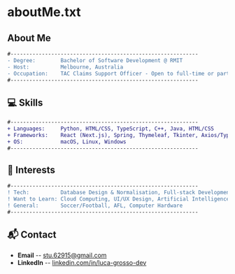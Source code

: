 # aboutMe.txt


## About Me
```diff
#------------------------------------------------------------
- Degree:        Bachelor of Software Development @ RMIT
- Host:          Melbourne, Australia
- Occupation:    TAC Claims Support Officer - Open to full-time or part-time work
#------------------------------------------------------------
```

##                   💻 Skills
```diff
#------------------------------------------------------------
+ Languages:     Python, HTML/CSS, TypeScript, C++, Java, HTML/CSS
+ Frameworks:    React (Next.js), Spring, Thymeleaf, Tkinter, Axios/TypeORM, Node.js
+ OS:            macOS, Linux, Windows
#------------------------------------------------------------
```

##                   🚀 Interests
```diff
#------------------------------------------------------------
! Tech:          Database Design & Normalisation, Full-stack Development, Algorithms Analysis
! Want to Learn: Cloud Computing, UI/UX Design, Artificial Intelligence
! General:       Soccer/Football, AFL, Computer Hardware
#------------------------------------------------------------
```

##                   📬 Contact

- **Email** --         [stu.62915@gmail.com](mailto:stu.62915@gmail.com)  
- **LinkedIn** --      [linkedin.com/in/luca-grosso-dev](https://linkedin.com/in/luca-grosso-dev)  

